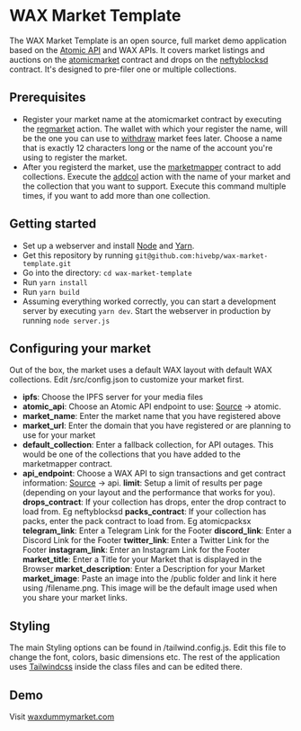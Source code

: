 # WAX Market Template

The WAX Market Template is an open source, full market demo application based on the [Atomic API](https://wax.api.atomicassets.io/docs/#)  and WAX APIs. It covers market listings and auctions on the [atomicmarket](https://wax.bloks.io/account/atomicmarket) contract and drops on the [neftyblocksd](https://wax.bloks.io/account/neftyblocksd) contract. It's designed to pre-filer one or multiple collections.

## Prerequisites
- Register your market name at the atomicmarket contract by executing the [regmarket](https://wax.bloks.io/account/atomicmarket?loadContract=true&tab=Actions&account=atomicmarket&scope=atomicmarket&limit=100&action=regmarket) action. The wallet with which your register the name, will be the one you can use to [withdraw](https://wax.bloks.io/account/atomicmarket?loadContract=true&tab=Actions&account=atomicmarket&scope=atomicmarket&limit=100&action=withdraw) market fees later. Choose a name that is exactly 12 characters long or the name of the account you're using to register the market.
- After you registerd the market, use the [marketmapper](https://wax.bloks.io/account/marketmapper) contract to add collections. Execute the [addcol](https://wax.bloks.io/account/marketmapper?loadContract=true&tab=Actions&account=marketmapper&scope=marketmapper&limit=100&action=addcol) action with the name of your market and the collection that you want to support. Execute this command multiple times, if you want to add more than one collection.

## Getting started
- Set up a webserver and install [Node](https://nodejs.org/en/download/) and [Yarn](https://classic.yarnpkg.com/en/docs/install/#debian-stable).
- Get this repository by running `git@github.com:hivebp/wax-market-template.git`
- Go into the directory: `cd wax-market-template`
- Run `yarn install`
- Run `yarn build`
- Assuming everything worked correctly, you can start a development server by executing `yarn dev`. Start the webserver in production by running `node server.js`

## Configuring your market

Out of the box, the market uses a default WAX layout with default WAX collections. Edit /src/config.json to customize your market first.
- **ipfs**: Choose the IPFS server for your media files
- **atomic_api**: Choose an Atomic API endpoint to use: [Source](https://tools.ledgerwise.io/) -> atomic.
- **market_name**: Enter the market name that you have registered above
- **market_url**: Enter the domain that you have registered or are planning to use for your market
- **default_collection**: Enter a fallback collection, for API outages. This would be one of the collections that you have added to the marketmapper contract. 
- **api_endpoint**:  Choose a WAX API to sign transactions and get contract information:  [Source](https://tools.ledgerwise.io/) -> api.
**limit**: Setup a limit of results per page (depending on your layout and the performance that works for you).  
**drops_contract**: If your collection has drops, enter the drop contract to load from. Eg neftyblocksd
**packs_contract**: If your collection has packs, enter the pack contract to load from. Eg atomicpacksx
**telegram_link**: Enter a Telegram Link for the Footer
**discord_link**: Enter a Discord Link for the Footer
**twitter_link**: Enter a Twitter Link for the Footer
**instagram_link**: Enter an Instagram Link for the Footer
**market_title**: Enter a Title for your Market that is displayed in the Browser
**market_description**: Enter a Description for your Market
**market_image**: Paste an image into the /public folder and link it here using /filename.png. This image will be the default image used when you share your market links.

## Styling
The main Styling options can be found in /tailwind.config.js. Edit this file to change the font, colors, basic dimensions etc. The rest of the application uses [Tailwindcss](https://tailwindcss.com/) inside the class files and can be edited there.

## Demo
Visit [waxdummymarket.com](https://waxdummymarket.com)